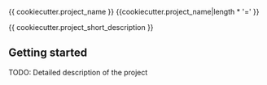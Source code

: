 {{ cookiecutter.project_name }}
{{cookiecutter.project_name|length * '=' }}

{{ cookiecutter.project_short_description }}

Getting started
---------------

TODO: Detailed description of the project

